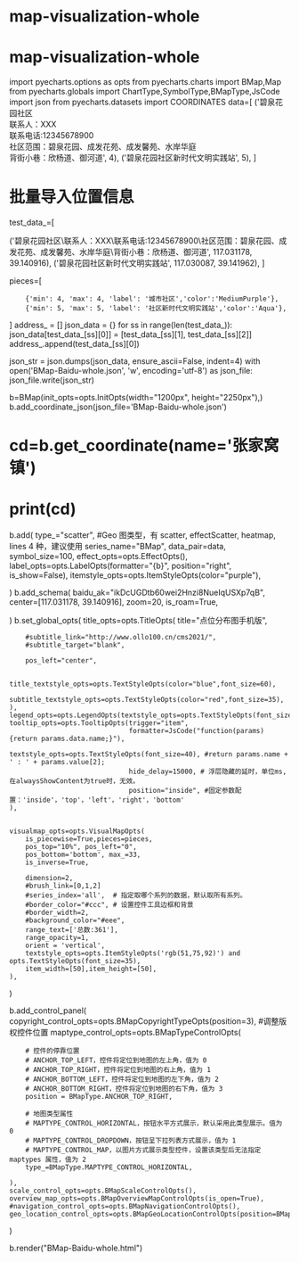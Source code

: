 # map-visualization-whole
# map-visualization-whole
import pyecharts.options as opts
from pyecharts.charts import BMap,Map
from pyecharts.globals import ChartType,SymbolType,BMapType,JsCode
import json
from pyecharts.datasets import COORDINATES
data=[
    ('碧泉花园社区<br>联系人：XXX<br>联系电话:12345678900<br>社区范围：碧泉花园、成发花苑、成发馨苑、水岸华庭<br>背街小巷：欣杨道、御河道', 4),
    ('碧泉花园社区新时代文明实践站', 5),
]
# 批量导入位置信息
test_data_=[

('碧泉花园社区\联系人：XXX\联系电话:12345678900\社区范围：碧泉花园、成发花苑、成发馨苑、水岸华庭\背街小巷：欣杨道、御河道', 117.031178, 39.140916),
('碧泉花园社区新时代文明实践站', 117.030087, 39.141962),
]

pieces=[

        {'min': 4, 'max': 4, 'label': '城市社区','color':'MediumPurple'},
        {'min': 5, 'max': 5, 'label': '社区新时代文明实践站','color':'Aqua'},

]
address_ = []
json_data = {}
for ss in range(len(test_data_)):
    json_data[test_data_[ss][0]] = [test_data_[ss][1], test_data_[ss][2]]
    address_.append(test_data_[ss][0])

json_str = json.dumps(json_data, ensure_ascii=False, indent=4)
with open('BMap-Baidu-whole.json', 'w', encoding='utf-8') as json_file:
    json_file.write(json_str)


b=BMap(init_opts=opts.InitOpts(width="1200px", height="2250px"),)
b.add_coordinate_json(json_file='BMap-Baidu-whole.json')
# cd=b.get_coordinate(name='张家窝镇')  #
# print(cd)

b.add(
    type_="scatter", #Geo 图类型，有 scatter, effectScatter, heatmap, lines 4 种，建议使用
    series_name="BMap",
    data_pair=data,
    symbol_size=100,
    effect_opts=opts.EffectOpts(),
    label_opts=opts.LabelOpts(formatter="{b}", position="right", is_show=False),
    itemstyle_opts=opts.ItemStyleOpts(color="purple"),

)
b.add_schema(
    baidu_ak="ikDcUGDtb60wei2Hnzi8NueIqUSXp7qB",
    center=[117.031178, 39.140916],
    zoom=20,
    is_roam=True,

)
b.set_global_opts(
    title_opts=opts.TitleOpts(
        title="点位分布图手机版",

        #subtitle_link="http://www.ollo100.cn/cms2021/",
        #subtitle_target="blank",

        pos_left="center",

        title_textstyle_opts=opts.TextStyleOpts(color="blue",font_size=60),
        subtitle_textstyle_opts=opts.TextStyleOpts(color="red",font_size=35),
    ),
    legend_opts=opts.LegendOpts(textstyle_opts=opts.TextStyleOpts(font_size=20)),
    tooltip_opts=opts.TooltipOpts(trigger="item",
                                  formatter=JsCode("function(params){return params.data.name;}"),
                                  textstyle_opts=opts.TextStyleOpts(font_size=40), #return params.name + ' : ' + params.value[2];
                                  hide_delay=15000, # 浮层隐藏的延时，单位ms,在alwaysShowContent为true时，无效。
                                  position="inside", #固定参数配置：'inside'，'top'，'left'，'right'，'bottom'
    ),


    visualmap_opts=opts.VisualMapOpts(
        is_piecewise=True,pieces=pieces,
        pos_top="10%", pos_left="0",
        pos_bottom='bottom', max_=33,
        is_inverse=True,

        dimension=2,
        #brush_link=[0,1,2]
        #series_index='all',  # 指定取哪个系列的数据，默认取所有系列。
        #border_color="#ccc", # 设置控件工具边框和背景
        #border_width=2,
        #background_color="#eee",
        range_text=['总数:361'],
        range_opacity=1,
        orient = 'vertical',
        textstyle_opts=opts.ItemStyleOpts('rgb(51,75,92)') and opts.TextStyleOpts(font_size=35),
        item_width=[50],item_height=[50],
    ),
)

b.add_control_panel(
    copyright_control_opts=opts.BMapCopyrightTypeOpts(position=3), #调整版权控件位置
    maptype_control_opts=opts.BMapTypeControlOpts(

        # 控件的停靠位置
        # ANCHOR_TOP_LEFT，控件将定位到地图的左上角，值为 0
        # ANCHOR_TOP_RIGHT，控件将定位到地图的右上角，值为 1
        # ANCHOR_BOTTOM_LEFT，控件将定位到地图的左下角，值为 2
        # ANCHOR_BOTTOM_RIGHT，控件将定位到地图的右下角，值为 3
        position = BMapType.ANCHOR_TOP_RIGHT,

        # 地图类型属性
        # MAPTYPE_CONTROL_HORIZONTAL，按钮水平方式展示，默认采用此类型展示。值为 0
        # MAPTYPE_CONTROL_DROPDOWN，按钮呈下拉列表方式展示，值为 1
        # MAPTYPE_CONTROL_MAP，以图片方式展示类型控件，设置该类型后无法指定 maptypes 属性，值为 2
        type_=BMapType.MAPTYPE_CONTROL_HORIZONTAL,

    ),
    scale_control_opts=opts.BMapScaleControlOpts(),
    overview_map_opts=opts.BMapOverviewMapControlOpts(is_open=True),
    #navigation_control_opts=opts.BMapNavigationControlOpts(),
    geo_location_control_opts=opts.BMapGeoLocationControlOpts(position=BMapType.ANCHOR_BOTTOM_RIGHT),


)



b.render("BMap-Baidu-whole.html")
